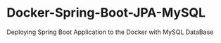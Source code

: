 # Docker-Spring-Boot-JPA-MySQL
Deploying Spring  Boot Application to the Docker with MySQL DataBase
